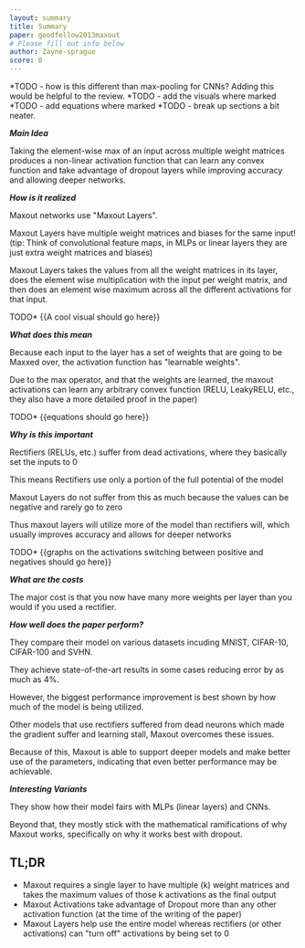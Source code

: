 ```yaml
---
layout: summary
title: Summary
paper: goodfellow2013maxout
# Please fill out info below
author: Zayne-sprague
score: 8
---
```


*TODO - how is this different than max-pooling for CNNs?  Adding this would be helpful to the review.
*TODO - add the visuals where marked
*TODO - add equations where marked
*TODO - break up sections a bit neater.


**_Main Idea_**

Taking the element-wise max of an input across multiple weight matrices produces a non-linear activation function
that can learn any convex function and take advantage of dropout layers while improving accuracy and allowing deeper networks.

**_How is it realized_**

Maxout networks use "Maxout Layers".  

Maxout Layers have multiple weight matrices and biases for the same input!  
(tip: Think of convolutional feature maps, in MLPs or linear layers they are just extra weight matrices and biases)

Maxout Layers takes the values from all the weight matrices in its layer, does the element wise multiplication with the
input per weight matrix, and then does an element wise maximum across all the different activations for that input.


TODO* {{A cool visual should go here}}


**_What does this mean_**

Because each input to the layer has a set of weights that are going to be Maxxed over, 
the activation function has "learnable weights".

Due to the max operator, and that the weights are learned, the maxout activations can learn any arbitrary convex function
(RELU, LeakyRELU, etc., they also have a more detailed proof in the paper)

TODO* {{equations should go here}}

**_Why is this important_**

Rectifiers (RELUs, etc.) suffer from dead activations, where they basically set the inputs to 0

This means Rectifiers use only a portion of the full potential of the model

Maxout Layers do not suffer from this as much because the values can be negative and rarely go to zero

Thus maxout layers will utilize more of the model than rectifiers will, which usually improves accuracy and allows for deeper networks

TODO* {{graphs on the activations switching between positive and negatives should go here}}


**_What are the costs_**

The major cost is that you now have many more weights per layer than you would if you used a rectifier.


**_How well does the paper perform?_**

They compare their model on various datasets incuding MNIST, CIFAR-10, CIFAR-100 and SVHN.  

They achieve state-of-the-art results in some cases reducing error by as much as 4%.

However, the biggest performance improvement is best shown by how much of the model is being utilized.  

Other models that use rectifiers suffered from dead neurons which made the gradient suffer and learning stall,
Maxout overcomes these issues.

Because of this, Maxout is able to support deeper models and make better use of the parameters, indicating that 
even better performance may be achievable.


**_Interesting Variants_**

They show how their model fairs with MLPs (linear layers) and CNNs.  

Beyond that, they mostly stick with the mathematical ramifications of why Maxout works, specifically on why it works best
with dropout.





## TL;DR
- Maxout requires a single layer to have multiple (k) weight matrices and takes the maximum values of those k activations as the final output
- Maxout Activations take advantage of Dropout more than any other activation function (at the time of the writing of the paper)
- Maxout Layers help use the entire model whereas rectifiers (or other activations) can "turn off" activations by being set to 0
